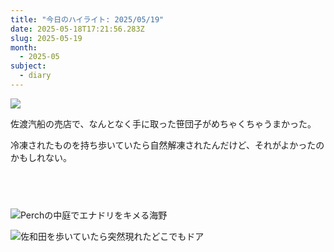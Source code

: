 ```yaml
---
title: "今日のハイライト: 2025/05/19"
date: 2025-05-18T17:21:56.283Z
slug: 2025-05-19
month:
  - 2025-05
subject:
  - diary
---
```

![](/images/diary/2025-05-19/cm4cyhfzubnrrkfa.jpg)

佐渡汽船の売店で、なんとなく手に取った笹団子がめちゃくちゃうまかった。

冷凍されたものを持ち歩いていたら自然解凍されたんだけど、それがよかったのかもしれない。

###### 　﻿

![Perchの中庭でエナドリをキメる海野](/images/diary/2025-05-19/pgtvtq7i0u3jw0bu.jpg)

![佐和田を歩いていたら突然現れたどこでもドア](/images/diary/2025-05-19/ycxsxmfg8tjhbbff.jpg)